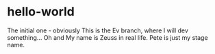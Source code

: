 # hello-world
The initial one - obviously
This is the Ev branch, where I will dev something...
Oh and My name is Zeuss in real life. Pete is just my stage name. 
